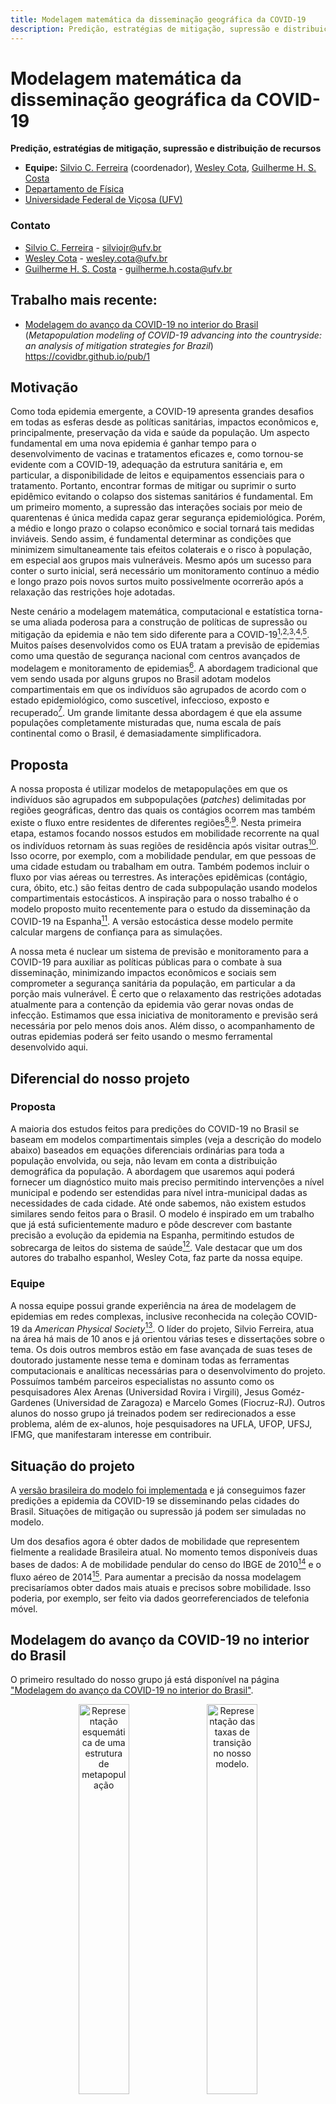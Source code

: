```yaml
---
title: Modelagem matemática da disseminação geográfica da COVID-19
description: Predição, estratégias de mitigação, supressão e distribuição de recursos
---
```



# Modelagem matemática da disseminação geográfica da COVID-19

**Predição, estratégias de mitigação, supressão e distribuição de recursos**

- **Equipe:** [Silvio C. Ferreira](https://sites.google.com/site/silvioferreirajr/home) (coordenador), [Wesley Cota](https://wesleycota.com/), [Guilherme H. S. Costa](https://sites.google.com/view/guilherme-costa/home)
- [Departamento de Física](https://www.dpf.ufv.br)
- [Universidade Federal de Viçosa (UFV)](https://www.ufv.br)

### Contato

- [Silvio C. Ferreira](mailto:silviojr@ufv.br) - silviojr@ufv.br 
- [Wesley Cota](mailto:wesley.cota@ufv.br) - wesley.cota@ufv.br
- [Guilherme H. S. Costa](mailto:guilherme.h.costa@ufv.br ) - guilherme.h.costa@ufv.br


## Trabalho mais recente:

- [Modelagem do avanço da COVID-19 no interior do Brasil](https://covidbr.github.io/pub/1) (*Metapopulation modeling of COVID-19 advancing into the countryside: an analysis of mitigation strategies for Brazil*) <https://covidbr.github.io/pub/1>

## Motivação

Como toda epidemia emergente, a COVID-19 apresenta grandes desafios em todas as esferas desde as políticas sanitárias, impactos econômicos e, principalmente, preservação da vida e saúde da população. Um aspecto fundamental em uma nova epidemia é ganhar tempo para o desenvolvimento de vacinas e tratamentos eficazes e, como tornou-se evidente com a COVID-19, adequação da estrutura sanitária e, em particular, a disponibilidade de leitos e equipamentos essenciais para o tratamento. Portanto, encontrar formas de mitigar ou suprimir o surto epidêmico evitando o colapso dos sistemas sanitários é fundamental. Em um primeiro momento, a supressão das interações sociais por meio de quarentenas é única medida capaz gerar segurança epidemiológica. Porém, a médio e longo prazo o colapso econômico e social tornará tais medidas inviáveis. Sendo assim, é fundamental determinar as condições que minimizem simultaneamente tais efeitos colaterais e o risco à população, em especial aos grupos mais vulneráveis. Mesmo após um  sucesso para conter o surto inicial, será necessário um monitoramento contínuo a médio e longo prazo pois novos surtos muito possivelmente ocorrerão após a relaxação das restrições hoje adotadas.

Neste cenário a modelagem matemática, computacional e estatística torna-se uma aliada poderosa para a construção de políticas de supressão ou mitigação da epidemia e não tem sido diferente para a COVID-19[^KraemerSci]<sup>,</sup>[^Arenas2020]<sup>,</sup>[^Lourenco2020]<sup>,</sup>[^Zhang]<sup>,</sup>[^Pullano]. Muitos países desenvolvidos como os EUA tratam a previsão de epidemias como uma questão de segurança nacional com centros avançados de modelagem e monitoramento de epidemias[^mobslab]. A abordagem tradicional que vem sendo usada por alguns grupos no Brasil adotam modelos compartimentais em que os indivíduos são agrupados de acordo com o estado epidemiológico, como suscetível, infeccioso, exposto e recuperado[^Barratbook]. Um grande limitante dessa abordagem é que ela assume populações completamente misturadas que, numa escala de país continental como o Brasil, é demasiadamente simplificadora.


## Proposta

A nossa proposta é utilizar modelos de metapopulações em que os indivíduos são agrupados em subpopulações (*patches*) delimitadas por regiões geográficas, dentro das quais os contágios ocorrem mas também existe o fluxo entre residentes de diferentes regiões[^GardenesNatPhy]<sup>,</sup>[^ColizzaRD]. Nesta primeira etapa, estamos focando nossos estudos em mobilidade recorrente na qual os indivíduos retornam às suas regiões de residência após visitar outras[^Balcan]. Isso ocorre, por exemplo, com a mobilidade pendular, em que pessoas de uma cidade estudam ou trabalham em outra. Também podemos incluir o fluxo por vias aéreas ou terrestres. As interações epidêmicas (contágio, cura, óbito,  etc.) são feitas dentro de cada subpopulação usando modelos compartimentais estocásticos. A inspiração para o nosso trabalho é o modelo proposto muito recentemente para o estudo da disseminação da COVID-19 na Espanha[^Arenas2020]. A versão estocástica desse modelo permite calcular margens de confiança para as simulações.

A nossa meta é nuclear um sistema de previsão e monitoramento para a COVID-19 para auxiliar as políticas públicas para o combate à sua disseminação, minimizando impactos econômicos e sociais sem comprometer a segurança sanitária da população, em particular a da porção mais vulnerável. É certo que o relaxamento das restrições adotadas atualmente para a contenção da epidemia vão gerar novas ondas de infecção. Estimamos que essa iniciativa de monitoramento e previsão será necessária por pelo menos dois anos. Além disso, o acompanhamento de outras epidemias poderá ser feito usando o mesmo ferramental desenvolvido aqui.

## Diferencial do nosso projeto

### Proposta
A maioria dos estudos feitos para predições do COVID-19 no Brasil se baseam em modelos compartimentais simples (veja a descrição do modelo abaixo) baseados em equações diferenciais ordinárias para toda a população envolvida, ou seja, não levam em conta a distribuição demográfica da população. A abordagem que usaremos aqui poderá fornecer um diagnóstico muito mais preciso permitindo intervenções a nível municipal e podendo ser estendidas para nível intra-municipal dadas as necessidades de cada cidade.  Até onde sabemos, não existem estudos similares sendo feitos para o Brasil. O modelo é inspirado em um trabalho que já está suficientemente maduro e pôde descrever com bastante precisão a evolução da epidemia na Espanha, permitindo estudos de sobrecarga de leitos do sistema de saúde[^covidES]. Vale destacar que um dos autores do trabalho espanhol, Wesley Cota, faz parte da nossa equipe.

### Equipe

A nossa equipe possui grande experiência na área de modelagem de epidemias em redes complexas, inclusive reconhecida na coleção COVID-19 da *American Physical Society*[^APSCOVID]. O líder do projeto, Silvio Ferreira,  atua na área há mais de 10 anos e já orientou várias teses e dissertações sobre o tema. Os dois outros membros estão em fase avançada de suas teses de doutorado  justamente nesse tema e dominam todas as ferramentas computacionais e analíticas necessárias para o desenvolvimento do projeto. Possuímos também  parceiros especialistas no assunto como os pesquisadores  Alex Arenas (Universidad Rovira i Virgili), Jesus Goméz-Gardenes (Universidad de Zaragoza) e Marcelo Gomes (Fiocruz-RJ). Outros alunos do nosso grupo já treinados  podem ser redirecionados a esse problema, além de ex-alunos, hoje pesquisadores na UFLA, UFOP, UFSJ, IFMG, que manifestaram interesse em contribuir.

## Situação do projeto

A [versão brasileira do modelo foi implementada]((https://covidbr.github.io/pub/1)) e já conseguimos fazer predições a epidemia da COVID-19 se disseminando pelas cidades do Brasil. Situações de mitigação ou supressão já podem ser simuladas no modelo.

Um dos desafios agora é obter dados de mobilidade que representem fielmente a realidade Brasileira atual. No momento temos disponíveis duas bases de dados: A de mobilidade pendular do censo do IBGE de 2010[^IBGE] e o fluxo aéreo de 2014[^ANAC]. Para aumentar a precisão da nossa modelagem precisaríamos obter dados mais atuais e precisos sobre mobilidade. Isso poderia, por exemplo, ser feito via dados georreferenciados de telefonia móvel.


## Modelagem do avanço da COVID-19 no interior do Brasil


O primeiro resultado do nosso grupo já está disponível na página ["Modelagem do avanço da COVID-19 no interior do Brasil"](https://covidbr.github.io/pub/1).

<div style="text-align: center">

<img src="https://covidbr.github.io/figs/pub1/metapop.png" alt="Representação esquemática de uma estrutura de metapopulação" width="40%" />

<img src="https://covidbr.github.io/figs/pub1/seaucr.png" alt="Representação das taxas de transição no nosso modelo." width="40%" />


<br />

<iframe width="32%" src="https://www.youtube.com/embed/pIYLsXWcrMQ" frameborder="0" allow="accelerometer; autoplay; encrypted-media; gyroscope; picture-in-picture" allowfullscreen></iframe>
<iframe width="32%" src="https://www.youtube.com/embed/eITjgn2_H1Q" frameborder="0" allow="accelerometer; autoplay; encrypted-media; gyroscope; picture-in-picture" allowfullscreen></iframe>
<iframe width="32%" src="https://www.youtube.com/embed/xgBwYBsesto" frameborder="0" allow="accelerometer; autoplay; encrypted-media; gyroscope; picture-in-picture" allowfullscreen></iframe>

</div>

## Coleta de casos por municípios

Estamos também monitorando os dados oficiais das secretarias estaduais com os registros de casos positivos da COVID-19 nos municípios brasileiros que servem como base para as condições inciais do modelo em estudo. Esse trabalho é feito sistematicamente pelo doutorando Wesley Cota, com ajuda de voluntários, e está disponível no endereço <https://covid19br.wcota.me/>.

## Referências

[^KraemerSci]: Kraemer, et al. (2020). *The effect of human mobility and control measures on the COVID-19 epidemic in China*. Science, eabb4218.  <https://doi.org/10.1126/science.abb4218>

[^Arenas2020]: Arenas, A., Cota, W., Gomez-Gardenes, J., Gómez, S., Granell, C., Matamalas, J. T., … Steinegger, B. (2020). *A mathematical model for the spatiotemporal epidemic spreading of COVID1*9. MedRxiv, 2020.03.21.20040022. <https://doi.org/10.1101/2020.03.21.20040022>

[^Lourenco2020]: Lourenco, J., et al (2020). *Fundamental principles of epidemic spread highlight the immediate need for large-scale serological surveys to assess the stage of the SARS-CoV-2 epidemic*. MedRxiv, 2020.03.24.20042291. <https://doi.org/10.1101/2020.03.24.20042291>

[^Zhang]: Zhang, J., et al. (2020). *Age profile of susceptibility, mixing, and social distancing shape the dynamics of the novel coronavirus disease 2019 outbreak in China*. MedRxiv, 2020.03.19.20039107. <https://doi.org/10.1101/2020.03.19.20039107>

[^Pullano]: Pullano, G., Pinotti, F., Valdano, E., Boëlle, P.-Y., Poletto, C., & Colizza, V. (2020). Novel coronavirus (2019-nCoV) early-stage importation risk to Europe, January 2020. Eurosurveillance, 25(4). <https://doi.org/10.2807/1560-7917.ES.2020.25.4.2000057>

[^mobslab]: Laboratory of biological + sócio-thecno systems,  <https://www.mobs-lab.org/alessandro-vespignani.html>

[^Barratbook]: Barrat, A., Barthelemy, M., & Vespignani, A. (2008).  *Dynamical Processes on Complex Networks *(1st ed.). Cambridge: Cambridge University Press. <https://doi.org/10.1017/CBO9780511791383>

[^GardenesNatPhy]: Gómez-Gardeñes, J., Soriano-Paños, D., & Arenas, A. (2018). *Critical regimes driven by recurrent mobility patterns of reaction–diffusion processes in networks*. Nature Physics, 14(4), 391–395. <https://doi.org/10.1038/s41567-017-0022-7>

[^ColizzaRD]: Colizza, V., Pastor-Satorras, R., & Vespignani, A. (2007). *Reaction–diffusion processes and metapopulation models in heterogeneous networks.* Nature Physics, 3(4), 276–282. <https://doi.org/10.1038/nphys560>

[^Balcan]: Balcan, D., & Vespignani, A. (2011). *Phase transitions in contagion processes mediated by recurrent mobility patterns*. Nature Physics, 7(7), 581–586. <https://doi.org/10.1038/nphys1944>

[^covidES]: *Map of propagation risk of COVID-19 by local contact in Spain*. <https://covid-19-risk.github.io/map/spain/en/>

[^APSCOVID]: *Coronavirus (COVID-19) Collection - American Physical Society (APS)*. <https://journals.aps.org/collections/covid19>

[^IBGE]: Censo demográfico 2010: resultados gerais da amostra (2012). <https://biblioteca.ibge.gov.br/>

[^ANAC]: Dados estatísticos da agência nacional de aviação civil (2019). <https://www.anac.gov.br/assuntos/dados-e-estatisticas/dados-estatisticos/dados-estatisticos>

[^Li]: Li, R., Pei, S., Chen, B., Song, Y., Zhang, T., Yang, W., & Shaman, J. (2020). *Substantial undocumented infection facilitates the rapid dissemination of novel coronavirus (SARS-CoV2)*. Science, eabb3221. <https://doi.org/10.1126/science.abb3221>
